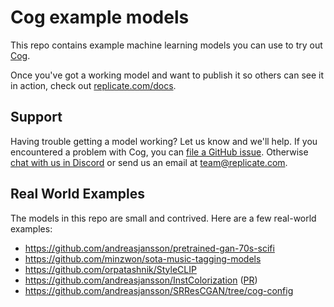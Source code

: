# Cog example models

This repo contains example machine learning models you can use to try out [Cog](https://github.com/replicate/cog).

Once you've got a working model and want to publish it so others can see it in action, check out [replicate.com/docs](https://replicate.com/docs).

## Support

Having trouble getting a model working? Let us know and we'll help. If you encountered a problem with Cog, you can [file a GitHub issue](https://github.com/replicate/cog/issues). Otherwise [chat with us in Discord](https://discord.gg/replicate) or send us an email at [team@replicate.com](mailto:team@replicate.com).

## Real World Examples

The models in this repo are small and contrived. Here are a few real-world examples:

* https://github.com/andreasjansson/pretrained-gan-70s-scifi
* https://github.com/minzwon/sota-music-tagging-models
* https://github.com/orpatashnik/StyleCLIP
* https://github.com/andreasjansson/InstColorization ([PR](https://github.com/ericsujw/InstColorization/pull/36))
* https://github.com/andreasjansson/SRResCGAN/tree/cog-config
